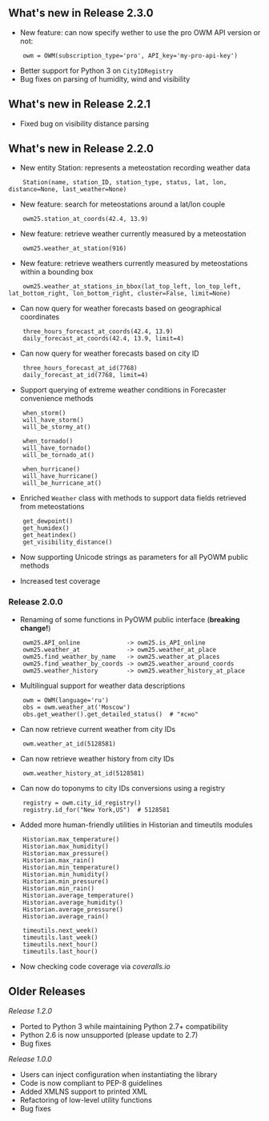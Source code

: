 What's new in Release 2.3.0
---------------------------

* New feature: can now specify wether to use the pro OWM API version or not:

```
    owm = OWM(subscription_type='pro', API_key='my-pro-api-key')
```

* Better support for Python 3 on `CityIDRegistry`
* Bug fixes on parsing of humidity,  wind and visibility


What's new in Release 2.2.1
---------------------------

* Fixed bug on visibility distance parsing

What's new in Release 2.2.0
---------------------------

* New entity Station: represents a meteostation recording weather data

```
    Station(name, station_ID, station_type, status, lat, lon, distance=None, last_weather=None)
```

* New feature: search for meteostations around a lat/lon couple

```
    owm25.station_at_coords(42.4, 13.9)
```

* New feature: retrieve weather currently measured by a meteostation

```
    owm25.weather_at_station(916)
```

* New feature: retrieve weathers currently measured by meteostations within a bounding box

```
    owm25.weather_at_stations_in_bbox(lat_top_left, lon_top_left, lat_bottom_right, lon_bottom_right, cluster=False, limit=None)
```

* Can now query for weather forecasts based on geographical coordinates

```
    three_hours_forecast_at_coords(42.4, 13.9)
    daily_forecast_at_coords(42.4, 13.9, limit=4)
```

* Can now query for weather forecasts based on city ID

```
    three_hours_forecast_at_id(7768)
    daily_forecast_at_id(7768, limit=4)
```

* Support querying of extreme weather conditions in Forecaster convenience methods

```
    when_storm()
    will_have_storm()
    will_be_stormy_at()

    when_tornado()
    will_have_tornado()
    will_be_tornado_at()

    when_hurricane()
    will_have_hurricane()
    will_be_hurricane_at()
```

* Enriched `Weather` class with methods to support data fields retrieved from meteostations

```
    get_dewpoint()
    get_humidex()
    get_heatindex()
    get_visibility_distance()
```

* Now supporting Unicode strings as parameters for all PyOWM public methods

* Increased test coverage



### Release 2.0.0 ###

* Renaming of some functions in PyOWM public interface (**breaking change!**)

```
    owm25.API_online             -> owm25.is_API_online
    owm25.weather_at             -> owm25.weather_at_place
    owm25.find_weather_by_name   -> owm25.weather_at_places
    owm25.find_weather_by_coords -> owm25.weather_around_coords
    owm25.weather_history        -> owm25.weather_history_at_place
```

* Multilingual support for weather data descriptions

```
    owm = OWM(language='ru')
    obs = owm.weather_at('Moscow')
    obs.get_weather().get_detailed_status()  # "ясно"
```

* Can now retrieve current weather from city IDs

```
    owm.weather_at_id(5128581)
```

* Can now retrieve weather history from city IDs
```
    owm.weather_history_at_id(5128581)
```

* Can now do toponyms to city IDs conversions using a registry

```
    registry = owm.city_id_registry()
    registry.id_for("New York,US")  # 5128581
```

* Added more human-friendly utilities in Historian and timeutils modules
```
    Historian.max_temperature()
    Historian.max_humidity()
    Historian.max_pressure()
    Historian.max_rain()
    Historian.min_temperature()
    Historian.min_humidity()
    Historian.min_pressure()
    Historian.min_rain()
    Historian.average_temperature()
    Historian.average_humidity()
    Historian.average_pressure()
    Historian.average_rain()

    timeutils.next_week()
    timeutils.last_week()
    timeutils.next_hour()
    timeutils.last_hour()
```

* Now checking code coverage via *coveralls.io*


Older Releases
--------------
_Release 1.2.0_

* Ported to Python 3 while maintaining Python 2.7+ compatibility
* Python 2.6 is now unsupported (please update to 2.7)
* Bug fixes

_Release 1.0.0_

* Users can inject configuration when instantiating the library
* Code is now compliant to PEP-8 guidelines
* Added XMLNS support to printed XML
* Refactoring of low-level utility functions
* Bug fixes